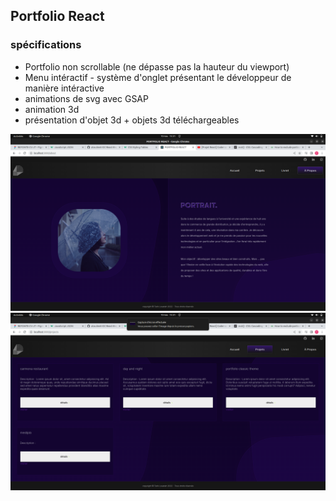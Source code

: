 ## Portfolio React

### spécifications 

* Portfolio non scrollable (ne dépasse pas la hauteur du viewport)
* Menu intéractif - système d'onglet présentant le développeur de manière intéractive
* animations de svg avec GSAP
* animation 3d
* présentation d'objet 3d + objets 3d téléchargeables

![Page About](/public/screenshots/screen-one.png?raw=true "Screen One")
![Page Listing](/public/screenshots/screen-two.png?raw=true "Page Listing")